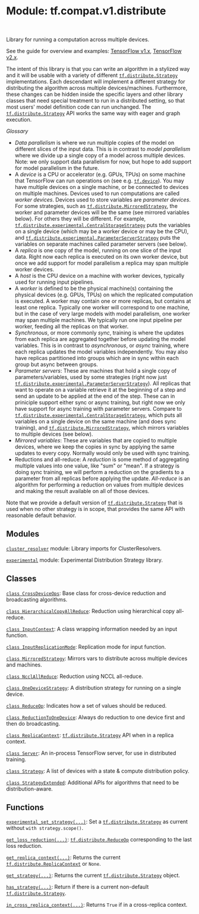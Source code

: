 <div itemscope itemtype="http://developers.google.com/ReferenceObject">
<meta itemprop="name" content="tf.compat.v1.distribute" />
<meta itemprop="path" content="Stable" />
</div>

# Module: tf.compat.v1.distribute


<table class="tfo-notebook-buttons tfo-api" align="left">
</table>



Library for running a computation across multiple devices.


See the guide for overview and examples:
[TensorFlow v1.x](https://www.tensorflow.org/guide/distribute_strategy),
[TensorFlow v2.x](https://www.tensorflow.org/alpha/guide/distribute_strategy).

The intent of this library is that you can write an algorithm in a stylized way
and it will be usable with a variety of different <a href="../../../tf/distribute/Strategy.md"><code>tf.distribute.Strategy</code></a>
implementations. Each descendant will implement a different strategy for
distributing the algorithm across multiple devices/machines.  Furthermore, these
changes can be hidden inside the specific layers and other library classes that
need special treatment to run in a distributed setting, so that most users'
model definition code can run unchanged. The <a href="../../../tf/distribute/Strategy.md"><code>tf.distribute.Strategy</code></a> API works
the same way with eager and graph execution.

*Glossary*

* _Data parallelism_ is where we run multiple copies of the model
  on different slices of the input data. This is in contrast to
  _model parallelism_ where we divide up a single copy of a model
  across multiple devices.
  Note: we only support data parallelism for now, but
  hope to add support for model parallelism in the future.
* A _device_ is a CPU or accelerator (e.g. GPUs, TPUs) on some machine that
  TensorFlow can run operations on (see e.g. <a href="../../../tf/device.md"><code>tf.device</code></a>). You may have multiple
  devices on a single machine, or be connected to devices on multiple
  machines. Devices used to run computations are called _worker devices_.
  Devices used to store variables are _parameter devices_. For some strategies,
  such as <a href="../../../tf/distribute/MirroredStrategy.md"><code>tf.distribute.MirroredStrategy</code></a>, the worker and parameter devices
  will be the same (see mirrored variables below). For others they will be
  different.  For example, <a href="../../../tf/distribute/experimental/CentralStorageStrategy.md"><code>tf.distribute.experimental.CentralStorageStrategy</code></a>
  puts the variables on a single device (which may be a worker device or may be
  the CPU), and <a href="../../../tf/distribute/experimental/ParameterServerStrategy.md"><code>tf.distribute.experimental.ParameterServerStrategy</code></a> puts the
  variables on separate machines called parameter servers (see below).
* A _replica_ is one copy of the model, running on one slice of the
  input data. Right now each replica is executed on its own
  worker device, but once we add support for model parallelism
  a replica may span multiple worker devices.
* A _host_ is the CPU device on a machine with worker devices, typically
  used for running input pipelines.
* A _worker_ is defined to be the physical machine(s) containing the physical
  devices (e.g. GPUs, TPUs) on which the replicated computation is executed. A
  worker may contain one or more replicas, but contains at least one
  replica. Typically one worker will correspond to one machine, but in the case
  of very large models with model parallelism, one worker may span multiple
  machines. We typically run one input pipeline per worker, feeding all the
  replicas on that worker.
* _Synchronous_, or more commonly _sync_, training is where the updates from
  each replica are aggregated together before updating the model variables. This
  is in contrast to _asynchronous_, or _async_ training, where each replica
  updates the model variables independently. You may also have replicas
  partitioned into groups which are in sync within each group but async between
  groups.
* _Parameter servers_: These are machines that hold a single copy of
  parameters/variables, used by some strategies (right now just
  <a href="../../../tf/distribute/experimental/ParameterServerStrategy.md"><code>tf.distribute.experimental.ParameterServerStrategy</code></a>). All replicas that want
  to operate on a variable retrieve it at the beginning of a step and send an
  update to be applied at the end of the step. These can in priniciple support
  either sync or async training, but right now we only have support for async
  training with parameter servers. Compare to
  <a href="../../../tf/distribute/experimental/CentralStorageStrategy.md"><code>tf.distribute.experimental.CentralStorageStrategy</code></a>, which puts all variables
  on a single device on the same machine (and does sync training), and
  <a href="../../../tf/distribute/MirroredStrategy.md"><code>tf.distribute.MirroredStrategy</code></a>, which mirrors variables to multiple devices
  (see below).
* _Mirrored variables_: These are variables that are copied to multiple
  devices, where we keep the copies in sync by applying the same
  updates to every copy. Normally would only be used with sync training.
* Reductions and all-reduce: A _reduction_ is some method of aggregating
  multiple values into one value, like "sum" or "mean". If a strategy is doing
  sync training, we will perform a reduction on the gradients to a parameter
  from all replicas before applying the update. _All-reduce_ is an algorithm for
  performing a reduction on values from multiple devices and making the result
  available on all of those devices.

Note that we provide a default version of <a href="../../../tf/distribute/Strategy.md"><code>tf.distribute.Strategy</code></a> that is
used when no other strategy is in scope, that provides the same API with
reasonable default behavior.

## Modules

[`cluster_resolver`](../../../tf/compat/v1/distribute/cluster_resolver.md) module: Library imports for ClusterResolvers.

[`experimental`](../../../tf/compat/v1/distribute/experimental.md) module: Experimental Distribution Strategy library.

## Classes

[`class CrossDeviceOps`](../../../tf/distribute/CrossDeviceOps.md): Base class for cross-device reduction and broadcasting algorithms.

[`class HierarchicalCopyAllReduce`](../../../tf/distribute/HierarchicalCopyAllReduce.md): Reduction using hierarchical copy all-reduce.

[`class InputContext`](../../../tf/distribute/InputContext.md): A class wrapping information needed by an input function.

[`class InputReplicationMode`](../../../tf/distribute/InputReplicationMode.md): Replication mode for input function.

[`class MirroredStrategy`](../../../tf/compat/v1/distribute/MirroredStrategy.md): Mirrors vars to distribute across multiple devices and machines.

[`class NcclAllReduce`](../../../tf/distribute/NcclAllReduce.md): Reduction using NCCL all-reduce.

[`class OneDeviceStrategy`](../../../tf/compat/v1/distribute/OneDeviceStrategy.md): A distribution strategy for running on a single device.

[`class ReduceOp`](../../../tf/distribute/ReduceOp.md): Indicates how a set of values should be reduced.

[`class ReductionToOneDevice`](../../../tf/distribute/ReductionToOneDevice.md): Always do reduction to one device first and then do broadcasting.

[`class ReplicaContext`](../../../tf/distribute/ReplicaContext.md): <a href="../../../tf/distribute/Strategy.md"><code>tf.distribute.Strategy</code></a> API when in a replica context.

[`class Server`](../../../tf/distribute/Server.md): An in-process TensorFlow server, for use in distributed training.

[`class Strategy`](../../../tf/compat/v1/distribute/Strategy.md): A list of devices with a state & compute distribution policy.

[`class StrategyExtended`](../../../tf/compat/v1/distribute/StrategyExtended.md): Additional APIs for algorithms that need to be distribution-aware.

## Functions

[`experimental_set_strategy(...)`](../../../tf/distribute/experimental_set_strategy.md): Set a <a href="../../../tf/distribute/Strategy.md"><code>tf.distribute.Strategy</code></a> as current without `with strategy.scope()`.

[`get_loss_reduction(...)`](../../../tf/compat/v1/distribute/get_loss_reduction.md): <a href="../../../tf/distribute/ReduceOp.md"><code>tf.distribute.ReduceOp</code></a> corresponding to the last loss reduction.

[`get_replica_context(...)`](../../../tf/distribute/get_replica_context.md): Returns the current <a href="../../../tf/distribute/ReplicaContext.md"><code>tf.distribute.ReplicaContext</code></a> or `None`.

[`get_strategy(...)`](../../../tf/distribute/get_strategy.md): Returns the current <a href="../../../tf/distribute/Strategy.md"><code>tf.distribute.Strategy</code></a> object.

[`has_strategy(...)`](../../../tf/distribute/has_strategy.md): Return if there is a current non-default <a href="../../../tf/distribute/Strategy.md"><code>tf.distribute.Strategy</code></a>.

[`in_cross_replica_context(...)`](../../../tf/distribute/in_cross_replica_context.md): Returns `True` if in a cross-replica context.


